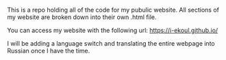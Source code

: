 This is a repo holding all of the code for my pubulic website. 
All sections of my website are broken down into their own .html file. 

You can access my website with the following url:
https://i-ekoul.github.io/

I will be adding a language switch and translating the entire webpage into Russian once I have the time.
